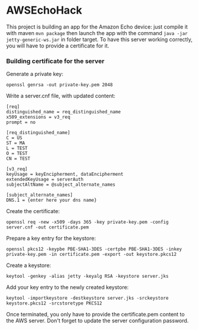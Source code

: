# AWSEchoHack

This project is building an app for the Amazon Echo device: just compile it with maven `mvn package` then launch the app with the command `java -jar jetty-generic-ws.jar` in folder target.
To have this server working correctly, you will have to provide a certificate for it.

### Building certificate for the server

Generate a private key:
```
openssl genrsa -out private-key.pem 2048
```
Write a server.cnf file, with updated content:
```
[req]
distinguished_name = req_distinguished_name
x509_extensions = v3_req
prompt = no
 
[req_distinguished_name]
C = US
ST = MA
L = TEST
O = TEST
CN = TEST
 
[v3_req]
keyUsage = keyEncipherment, dataEncipherment
extendedKeyUsage = serverAuth
subjectAltName = @subject_alternate_names
 
[subject_alternate_names]
DNS.1 = {enter here your dns name}
```
Create the certificate:
```
openssl req -new -x509 -days 365 -key private-key.pem -config server.cnf -out certificate.pem
```
Prepare a key entry for the keystore:
```
openssl pkcs12 -keypbe PBE-SHA1-3DES -certpbe PBE-SHA1-3DES -inkey private-key.pem -in certificate.pem -export -out keystore.pkcs12
```
Create a keystore:
```
keytool -genkey -alias jetty -keyalg RSA -keystore server.jks
```
Add your key entry to the newly created keystore:
```
keytool -importkeystore -destkeystore server.jks -srckeystore keystore.pkcs12 -srcstoretype PKCS12
```

Once terminated, you only have to provide the certificate.pem content to the AWS server.
Don't forget to update the server configuration password.



